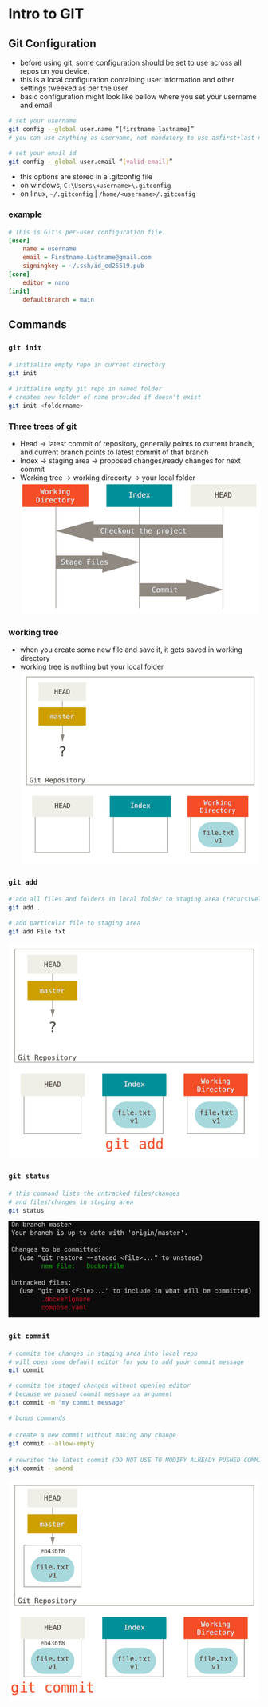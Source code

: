 # Intro to GIT

## Git Configuration

- before using git, some configuration should be set to use across all repos on you device.
- this is a local configuration containing user information and other settings tweeked as per the user
- basic configuration might look like bellow where you set your username and email
```sh
# set your username
git config --global user.name “[firstname lastname]”
# you can use anything as username, not mandatory to use asfirst+last name
```

```sh
# set your email id
git config --global user.email “[valid-email]”
```

- this options are stored in a .gitconfig file
- on windows, ```C:\Users\<username>\.gitconfig```
- on linux, ```~/.gitconfig``` | ```/home/<username>/.gitconfig```

### example
```ini
# This is Git's per-user configuration file.
[user]
	name = username
	email = Firstname.Lastname@gmail.com
	signingkey = ~/.ssh/id_ed25519.pub
[core]
	editor = nano
[init]
	defaultBranch = main
```

## Commands

### ```git init```
```sh
# initialize empty repo in current directory
git init
```

```sh
# initialize empty git repo in named folder
# creates new folder of name provided if doesn't exist
git init <foldername>
```

### Three trees of git
- Head -> latest commit of repository, generally points to current branch, and current branch points to latest commit of that branch
- Index -> staging area -> proposed changes/ready changes for next commit
- Working tree -> working direcorty -> your local folder
![Three trees of git](reset-workflow.png)

### working tree
- when you create some new file and save it, it gets saved in working directory
- working tree is nothing but your local folder
![working tree](reset-ex1.png)

### ```git add```

```sh
# add all files and folders in local folder to staging area (recursively)
git add .
```

```sh
# add particular file to staging area
git add File.txt
```
![Index](reset-ex2.png)

### ```git status```
```sh
# this command lists the untracked files/changes
# and files/changes in staging area
git status
```
![Sample output git status](image.png)

### ```git commit```
```sh
# commits the changes in staging area into local repo
# will open some default editor for you to add your commit message
git commit
```

```sh
# commits the staged changes without opening editor 
# because we passed commit message as argument
git commit -m "my commit message"
```

```sh
# bonus commands

# create a new commit without making any change
git commit --allow-empty

# rewrites the latest commit (DO NOT USE TO MODIFY ALREADY PUSHED COMMIT)
git commit --amend
```
![Alt text](reset-ex3.png)